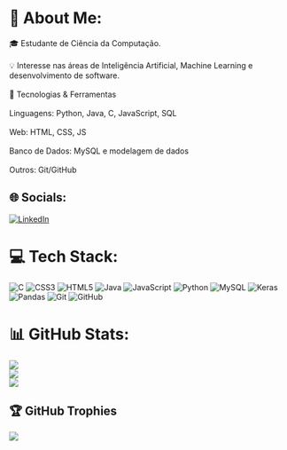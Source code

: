 # 💫 About Me:
🎓 Estudante de Ciência da Computação.<br><br>💡 Interesse nas áreas de Inteligência Artificial, Machine Learning e desenvolvimento de software.<br><br>🚀 Tecnologias & Ferramentas<br><br>Linguagens: Python, Java, C, JavaScript, SQL<br><br>Web: HTML, CSS, JS<br><br>Banco de Dados: MySQL e modelagem de dados<br><br>Outros: Git/GitHub


## 🌐 Socials:
[![LinkedIn](https://img.shields.io/badge/LinkedIn-%230077B5.svg?logo=linkedin&logoColor=white)](https://linkedin.com/in/luis-zucato) 

# 💻 Tech Stack:
![C](https://img.shields.io/badge/c-%2300599C.svg?style=for-the-badge&logo=c&logoColor=white) ![CSS3](https://img.shields.io/badge/css3-%231572B6.svg?style=for-the-badge&logo=css3&logoColor=white) ![HTML5](https://img.shields.io/badge/html5-%23E34F26.svg?style=for-the-badge&logo=html5&logoColor=white) ![Java](https://img.shields.io/badge/java-%23ED8B00.svg?style=for-the-badge&logo=openjdk&logoColor=white) ![JavaScript](https://img.shields.io/badge/javascript-%23323330.svg?style=for-the-badge&logo=javascript&logoColor=%23F7DF1E) ![Python](https://img.shields.io/badge/python-3670A0?style=for-the-badge&logo=python&logoColor=ffdd54) ![MySQL](https://img.shields.io/badge/mysql-4479A1.svg?style=for-the-badge&logo=mysql&logoColor=white) ![Keras](https://img.shields.io/badge/Keras-%23D00000.svg?style=for-the-badge&logo=Keras&logoColor=white) ![Pandas](https://img.shields.io/badge/pandas-%23150458.svg?style=for-the-badge&logo=pandas&logoColor=white) ![Git](https://img.shields.io/badge/git-%23F05033.svg?style=for-the-badge&logo=git&logoColor=white) ![GitHub](https://img.shields.io/badge/github-%23121011.svg?style=for-the-badge&logo=github&logoColor=white)
# 📊 GitHub Stats:
![](https://github-readme-stats.vercel.app/api?username=luisfernandoz&theme=midnight-purple&hide_border=false&include_all_commits=false&count_private=false)<br/>
![](https://nirzak-streak-stats.vercel.app/?user=luisfernandoz&theme=midnight-purple&hide_border=false)<br/>
![](https://github-readme-stats.vercel.app/api/top-langs/?username=luisfernandoz&theme=midnight-purple&hide_border=false&include_all_commits=false&count_private=false&layout=compact)

## 🏆 GitHub Trophies
![](https://github-profile-trophy.vercel.app/?username=luisfernandoz&theme=radical&no-frame=false&no-bg=false&margin-w=4)

<!-- Proudly created with GPRM ( https://gprm.itsvg.in ) -->
